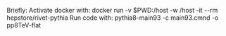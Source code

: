 Briefly: 
Activate docker with: docker run -v $PWD:/host -w /host -it --rm hepstore/rivet-pythia
Run code with: pythia8-main93 -c main93.cmnd -o pp8TeV-flat
